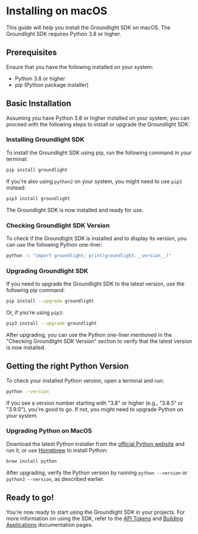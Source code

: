 # Installing on macOS

This guide will help you install the Groundlight SDK on macOS. The Groundlight SDK requires Python 3.8 or higher.

## Prerequisites

Ensure that you have the following installed on your system:

- Python 3.8 or higher
- pip (Python package installer)

## Basic Installation

Assuming you have Python 3.8 or higher installed on your system, you can proceed with the following steps to install or upgrade the Groundlight SDK:

### Installing Groundlight SDK

To install the Groundlight SDK using pip, run the following command in your terminal:

```bash
pip install groundlight
```

If you're also using `python2` on your system, you might need to use `pip3` instead:

```bash
pip3 install groundlight
```

The Groundlight SDK is now installed and ready for use.

### Checking Groundlight SDK Version

To check if the Groundlight SDK is installed and to display its version, you can use the following Python one-liner:

```bash
python -c "import groundlight; print(groundlight.__version__)"
```

### Upgrading Groundlight SDK

If you need to upgrade the Groundlight SDK to the latest version, use the following pip command:

```bash
pip install --upgrade groundlight
```

Or, if you're using `pip3`:

```bash
pip3 install --upgrade groundlight
```

After upgrading, you can use the Python one-liner mentioned in the "Checking Groundlight SDK Version" section to verify that the latest version is now installed.

## Getting the right Python Version

To check your installed Python version, open a terminal and run:

```bash
python --version
```

If you see a version number starting with "3.8" or higher (e.g., "3.8.5" or "3.9.0"), you're good to go. If not, you might need to upgrade Python on your system.

### Upgrading Python on MacOS

Download the latest Python installer from the [official Python website](https://www.python.org/downloads/mac-osx/) and run it, or use [Homebrew](https://brew.sh/) to install Python:

  ```bash
  brew install python
  ```

After upgrading, verify the Python version by running `python --version` or `python3 --version`, as described earlier.

## Ready to go!

You're now ready to start using the Groundlight SDK in your projects. For more information on using the SDK, refer to the [API Tokens](/docs/getting-started/api-tokens) and [Building Applications](/docs/building-applications) documentation pages.


